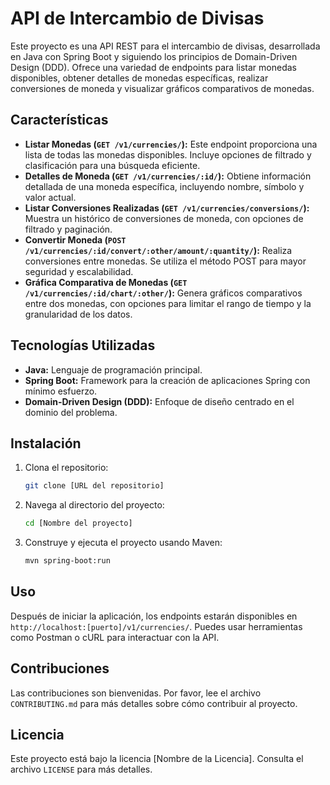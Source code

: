 # API de Intercambio de Divisas

Este proyecto es una API REST para el intercambio de divisas, desarrollada en Java con Spring Boot y siguiendo los principios de Domain-Driven Design (DDD). Ofrece una variedad de endpoints para listar monedas disponibles, obtener detalles de monedas específicas, realizar conversiones de moneda y visualizar gráficos comparativos de monedas.

## Características

- **Listar Monedas (`GET /v1/currencies/`):** Este endpoint proporciona una lista de todas las monedas disponibles. Incluye opciones de filtrado y clasificación para una búsqueda eficiente.
- **Detalles de Moneda (`GET /v1/currencies/:id/`):** Obtiene información detallada de una moneda específica, incluyendo nombre, símbolo y valor actual.
- **Listar Conversiones Realizadas (`GET /v1/currencies/conversions/`):** Muestra un histórico de conversiones de moneda, con opciones de filtrado y paginación.
- **Convertir Moneda (`POST /v1/currencies/:id/convert/:other/amount/:quantity/`):** Realiza conversiones entre monedas. Se utiliza el método POST para mayor seguridad y escalabilidad.
- **Gráfica Comparativa de Monedas (`GET /v1/currencies/:id/chart/:other/`):** Genera gráficos comparativos entre dos monedas, con opciones para limitar el rango de tiempo y la granularidad de los datos.

## Tecnologías Utilizadas

- **Java:** Lenguaje de programación principal.
- **Spring Boot:** Framework para la creación de aplicaciones Spring con mínimo esfuerzo.
- **Domain-Driven Design (DDD):** Enfoque de diseño centrado en el dominio del problema.

## Instalación

1. Clona el repositorio:
   ```bash
   git clone [URL del repositorio]
   ```
2. Navega al directorio del proyecto:
   ```bash
   cd [Nombre del proyecto]
   ```
3. Construye y ejecuta el proyecto usando Maven:
   ```bash
   mvn spring-boot:run
   ```

## Uso

Después de iniciar la aplicación, los endpoints estarán disponibles en `http://localhost:[puerto]/v1/currencies/`. Puedes usar herramientas como Postman o cURL para interactuar con la API.

## Contribuciones

Las contribuciones son bienvenidas. Por favor, lee el archivo `CONTRIBUTING.md` para más detalles sobre cómo contribuir al proyecto.

## Licencia

Este proyecto está bajo la licencia [Nombre de la Licencia]. Consulta el archivo `LICENSE` para más detalles.
